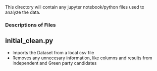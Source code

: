 This directory will contain any jupyter notebook/python files used to analyze the data.
### Descriptions of Files
## initial_clean.py
- Imports the Dataset from a local csv file
- Removes any unnecesary information, like columns and results from Independent and Green party candidates